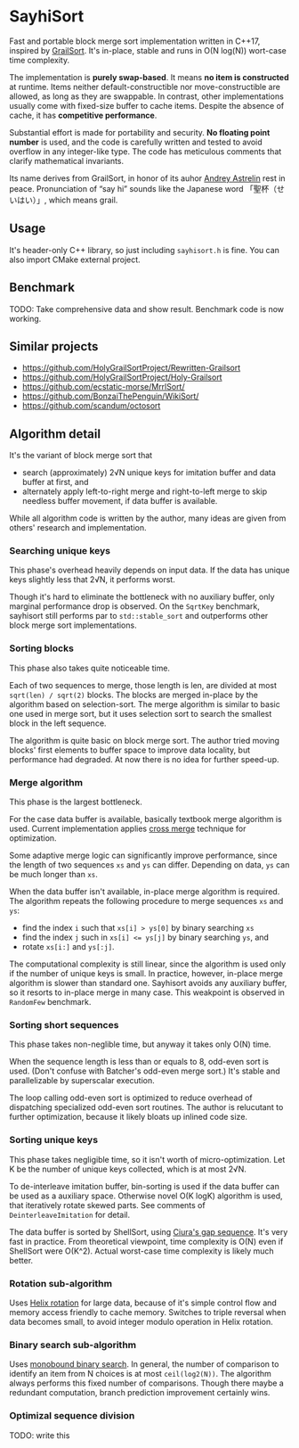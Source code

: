 # SayhiSort

Fast and portable block merge sort implementation written in C++17, inspired by [GrailSort](https://github.com/Mrrl/GrailSort). It's in-place, stable and runs in O(N log(N)) wort-case time complexity.

The implementation is **purely swap-based**. It means **no item is constructed** at runtime. Items neither default-constructible nor move-constructible are allowed, as long as they are swappable. In contrast, other implementations usually come with fixed-size buffer to cache items. Despite the absence of cache, it has **competitive performance**.

Substantial effort is made for portability and security. **No floating point number** is used, and the code is carefully written and tested to avoid overflow in any integer-like type. The code has meticulous comments that clarify mathematical invariants.

Its name derives from GrailSort, in honor of its auhor [Andrey Astrelin](https://superliminal.com/andrey/biography.html) rest in peace. Pronunciation of “say hi” sounds like the Japanese word 「聖杯（せいはい）」, which means grail.

## Usage

It's header-only C++ library, so just including `sayhisort.h` is fine. You can also import CMake external project.

## Benchmark

TODO: Take comprehensive data and show result. Benchmark code is now working.

## Similar projects

* https://github.com/HolyGrailSortProject/Rewritten-Grailsort
* https://github.com/HolyGrailSortProject/Holy-Grailsort
* https://github.com/ecstatic-morse/MrrlSort/
* https://github.com/BonzaiThePenguin/WikiSort/
* https://github.com/scandum/octosort

## Algorithm detail

It's the variant of block merge sort that

* search (approximately) 2√N unique keys for imitation buffer and data buffer at first, and
* alternately apply left-to-right merge and right-to-left merge to skip needless buffer movement, if data buffer is available.

While all algorithm code is written by the author, many ideas are given from others' research and implementation.

### Searching unique keys

This phase's overhead heavily depends on input data. If the data has unique keys slightly less that 2√N, it performs worst.

Though it's hard to eliminate the bottleneck with no auxiliary buffer, only marginal performance drop is observed. On the `SqrtKey` benchmark, sayhisort still performs par to `std::stable_sort` and outperforms other block merge sort implementations.

### Sorting blocks

This phase also takes quite noticeable time.

Each of two sequences to merge, those length is len, are divided at most `sqrt(len) / sqrt(2)` blocks. The blocks are merged in-place by the algorithm based on selection-sort. The merge algorithm is similar to basic one used in merge sort, but it uses selection sort to search the smallest block in the left sequence.

The algorithm is quite basic on block merge sort. The author tried moving blocks' first elements to buffer space to improve data locality, but performance had degraded. At now there is no idea for further speed-up.

### Merge algorithm

This phase is the largest bottleneck.

For the case data buffer is available, basically textbook merge algorithm is used. Current implementation applies [cross merge](https://github.com/scandum/quadsort#cross-merge) technique for optimization.

Some adaptive merge logic can significantly improve performance, since the length of two sequences `xs` and `ys` can differ. Depending on data, `ys` can be much longer than `xs`.

When the data buffer isn't available, in-place merge algorithm is required. The algorithm repeats the following procedure to merge sequences `xs` and `ys`:

* find the index `i` such that `xs[i] > ys[0]` by binary searching `xs`
* find the index `j` such in `xs[i] <= ys[j]` by binary searching `ys`, and
* rotate `xs[i:]` and `ys[:j]`.

The computational complexity is still linear, since the algorithm is used only if the number of unique keys is small. In practice, however, in-place merge algorithm is slower than standard one. Sayhisort avoids any auxiliary buffer, so it resorts to in-place merge in many case. This weakpoint is observed in `RandomFew` benchmark.

### Sorting short sequences

This phase takes non-neglible time, but anyway it takes only O(N) time.

When the sequence length is less than or equals to 8, odd-even sort is used. (Don't confuse with Batcher's odd-even merge sort.) It's stable and parallelizable by superscalar execution.

The loop calling odd-even sort is optimized to reduce overhead of dispatching specialized odd-even sort routines. The author is relucutant to further optimization, because it likely bloats up inlined code size.

### Sorting unique keys

This phase takes negligible time, so it isn't worth of micro-optimization. Let K be the number of unique keys collected, which is at most 2√N.

To de-interleave imitation buffer, bin-sorting is used if the data buffer can be used as a auxiliary space. Otherwise novel O(K logK) algorithm is used, that iteratively rotate skewed parts. See comments of `DeinterleaveImitation` for detail.

The data buffer is sorted by ShellSort, using [Ciura's gap sequence](https://en.wikipedia.org/wiki/Shellsort#Computational_complexity). It's very fast in practice. From theoretical viewpoint, time complexity is O(N) even if ShellSort were O(K^2). Actual worst-case time complexity is likely much better.

### Rotation sub-algorithm

Uses [Helix rotation](https://github.com/scandum/rotate#helix-rotation) for large data, because of it's simple control flow and memory access friendly to cache memory. Switches to triple reversal when data becomes small, to avoid integer modulo operation in Helix rotation.

### Binary search sub-algorithm

Uses [monobound binary search](https://github.com/scandum/binary_search). In general, the number of comparison to identify an item from N choices is at most `ceil(log2(N))`. The algorithm always performs this fixed number of comparisons. Though there maybe a redundant computation, branch prediction improvement certainly wins.

### Optimizal sequence division

TODO: write this
